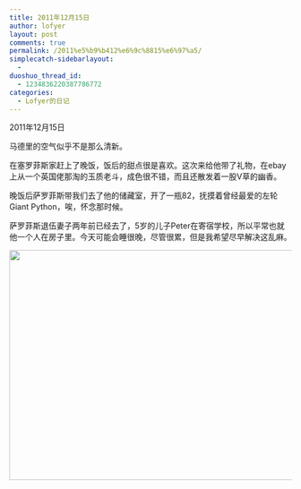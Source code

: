 ```yaml
---
title: 2011年12月15日
author: lofyer
layout: post
comments: true
permalink: /2011%e5%b9%b412%e6%9c%8815%e6%97%a5/
simplecatch-sidebarlayout:
  - 
duoshuo_thread_id:
  - 1234836220387786772
categories:
  - Lofyer的日记
---
```

2011年12月15日

马德里的空气似乎不是那么清新。

在塞罗菲斯家赶上了晚饭，饭后的甜点很是喜欢。这次来给他带了礼物，在ebay上从一个英国佬那淘的玉质老斗，成色很不错，而且还散发着一股V草的幽香。

晚饭后萨罗菲斯带我们去了他的储藏室，开了一瓶82，抚摸着曾经最爱的左轮Giant Python，唉，怀念那时候。

萨罗菲斯退伍妻子两年前已经去了，5岁的儿子Peter在寄宿学校，所以平常也就他一个人在房子里。今天可能会睡很晚，尽管很累，但是我希望尽早解决这乱麻。

[<img class="alignnone size-full wp-image-697" title="690" src="http://lofyer.org/wp-content/uploads/2011/12/69011.jpg" alt="" width="634" height="411" />][1]

 [1]: http://lofyer.org/wp-content/uploads/2011/12/69011.jpg
